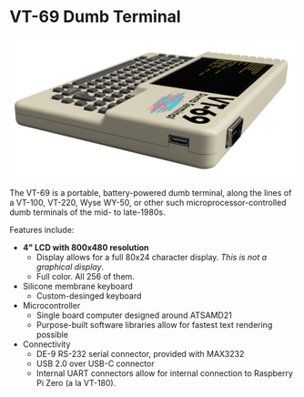 # VT-69 Dumb Terminal

![Side View Image](https://github.com/bbenchoff/Dumb-Badge/blob/master/Web-Assets/SideViewRender.png)

The VT-69 is a portable, battery-powered dumb terminal, along the lines of a VT-100, VT-220, Wyse WY-50, or other such microprocessor-controlled dumb terminals of the mid- to late-1980s.

Features include:
* **4" LCD with 800x480 resolution**
  * Display allows for a full 80x24 character display. *This is not a graphical display*.
  * Full color. All 256 of them.
* Silicone membrane keyboard
  * Custom-desinged keyboard
* Microcontroller
  * Single board computer designed around ATSAMD21
  * Purpose-built software libraries allow for fastest text rendering possible
* Connectivity
  * DE-9 RS-232 serial connector, provided with MAX3232
  * USB 2.0 over USB-C connector
  * Internal UART connectors allow for internal connection to Raspberry Pi Zero (a la VT-180).
